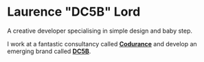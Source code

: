 # Laurence "DC5B" Lord

A creative developer specialising in simple design and baby step. 

I work at a fantastic consultancy called [**Codurance**](https://www.codurance.com/) and develop an emerging brand called [**DC5B**](https://www.dc5b.com/).
